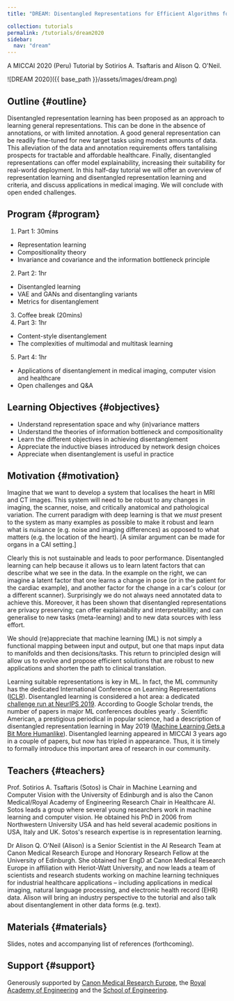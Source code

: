 ```yaml
---
title: "DREAM: Disentangled Representations for Efficient Algorithms for Medical data"

collection: tutorials
permalink: /tutorials/dream2020
sidebar:
  nav: "dream"
---
```

A MICCAI 2020 (Peru) Tutorial by Sotirios A. Tsaftaris and Alison Q. O'Neil.

![DREAM 2020]({{ base_path }}/assets/images/dream.png)

## Outline {#outline}
Disentangled representation learning has been proposed as an approach to
learning general representations. This can be done in the absence of
annotations, or with limited annotation. A good general representation can be
readily fine-tuned for new target tasks using modest amounts of data. This
alleviation of the data and annotation requirements offers tantalising prospects
for tractable and affordable healthcare. Finally, disentangled representations
can offer model explainability, increasing their suitability for real-world
deployment. In this half-day tutorial we will offer an overview of
representation learning and disentangled representation learning and criteria,
and discuss applications in medical imaging. We will conclude with open ended
challenges. 

## Program {#program}
1. Part 1: 30mins
  * Representation learning
  * Compositionality theory
  * Invariance and covariance and the information bottleneck principle
2. Part 2: 1hr
  * Disentangled learning
  * VAE and GANs and disentangling variants
  * Metrics for disentanglement
3. Coffee break (20mins)
4. Part 3: 1hr
  * Content-style disentanglement
  * The complexities of multimodal and multitask learning
5. Part 4: 1hr
  * Applications of disentanglement in medical imaging, computer vision and healthcare
  * Open challenges and Q&A

## Learning Objectives {#objectives}
* Understand representation space and why (in)variance matters
* Understand the theories of information bottleneck and compositionality
* Learn the different objectives in achieving disentanglement
* Appreciate the inductive biases introduced by network design choices
* Appreciate when disentanglement is useful in practice

## Motivation {#motivation}
Imagine that we want to develop a system that localises the heart in MRI and CT
images. This system will need to be robust to any changes in imaging, the
scanner, noise, and critically anatomical and pathological variation. The
current paradigm with deep learning is that we *must* present to the system as
many examples as possible to make it robust and learn what is nuisance (e.g.
noise and imaging differences) as opposed to what matters (e.g. the location of
the heart). [A similar argument can be made for organs in a CAI setting.]

Clearly this is not sustainable and leads to poor performance.
Disentangled learning can help because it allows us to learn latent factors that
can describe what we see in the data. In the example on the right, we can
imagine a latent factor that one learns a change in pose (or in the patient for
the cardiac example), and another factor for the change in a car's colour (or a
different scanner). Surprisingly we do not always need annotated data to achieve
this. Moreover, it has been shown that disentangled representations are privacy
preserving; can offer explainability and interpretability; and can generalise to
new tasks (meta-learning) and to new data sources with less effort.

We should (re)appreciate that machine learning (ML) is not simply a functional
mapping between input and output, but one that maps input data to manifolds and
then decisions/tasks. This return to principled design will allow us to evolve
and propose efficient solutions that are robust to new applications and shorten
the path to clinical translation.

Learning suitable representations is key in ML. In fact, the ML community has
the dedicated International Conference on Learning Representations
([ICLR](https://iclr.cc/)). Disentangled learning is considered a hot area: a
dedicated [challenge run at NeurIPS
2019](https://www.aicrowd.com/challenges/neurips-2019-disentanglement-challenge).
According to Google Scholar trends, the number of papers in major ML conferences
doubles yearly . Scientific American, a prestigious periodical in popular
science, had a description of disentangled representation learning in May 2019
([Machine Learning Gets a Bit More
Humanlike](https://www.scientificamerican.com/article/machine-learning-gets-a-bit-more-humanlike/)).
Disentangled learning appeared in MICCAI 3 years ago in a couple of papers, but
now has tripled in appearance. Thus, it is timely to formally introduce this
important area of research in our community.

## Teachers {#teachers}
Prof. Sotirios A. Tsaftaris (Sotos) is Chair in Machine Learning and Computer
Vision with the University of Edinburgh and is also the Canon Medical/Royal
Academy of Engineering Research Chair in Healthcare AI. Sotos leads a group
where several young researchers work in machine learning and computer vision. He
obtained his PhD in 2006 from Northwestern University USA and has held several
academic positions in USA, Italy and UK. Sotos's research expertise is in
representation learning. 

Dr Alison Q. O'Neil (Alison) is a Senior Scientist in the AI Research Team at
Canon Medical Research Europe and Honorary Research Fellow at the University of
Edinburgh. She obtained her EngD at Canon Medical Research Europe in affiliation
with Heriot-Watt University, and now leads a team of scientists and research
students working on machine learning techniques for industrial healthcare
applications – including applications in medical imaging, natural language
processing, and electronic health record (EHR) data. Alison will bring an
industry perspective to the tutorial and also talk about disentanglement in
other data forms (e.g. text). 

## Materials {#materials}
Slides, notes and accompanying list of references (forthcoming).

## Support {#support}
Generously supported by [Canon Medical Research
Europe](https://research.eu.medical.canon/), the [Royal Academy of
Engineering](https://www.raeng.org.uk/) and the
[School of Engineering](https://www.eng.ed.ac.uk/).  
